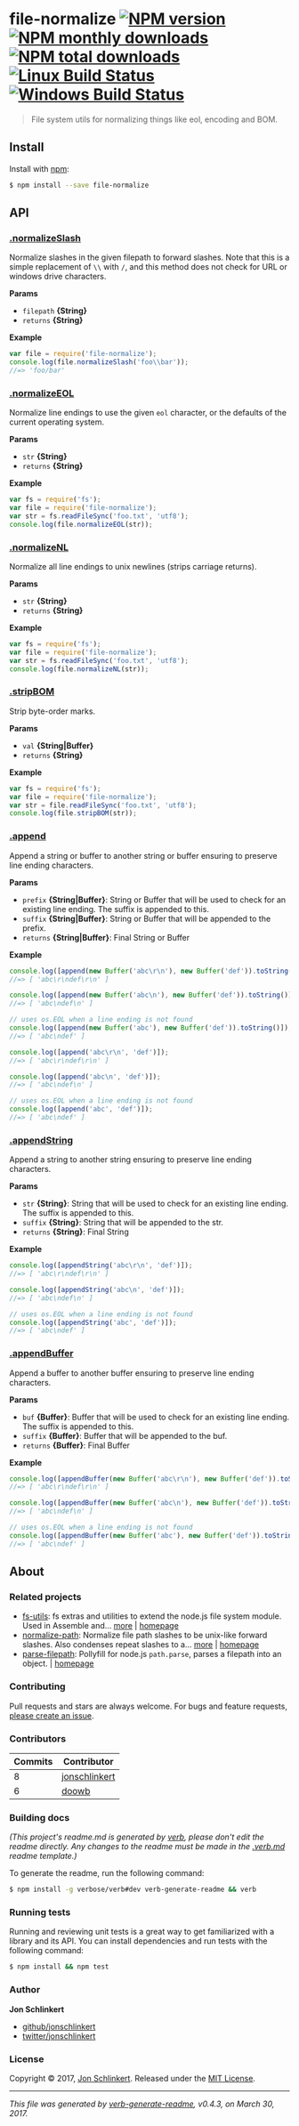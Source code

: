 # file-normalize [![NPM version](https://img.shields.io/npm/v/file-normalize.svg?style=flat)](https://www.npmjs.com/package/file-normalize) [![NPM monthly downloads](https://img.shields.io/npm/dm/file-normalize.svg?style=flat)](https://npmjs.org/package/file-normalize)  [![NPM total downloads](https://img.shields.io/npm/dt/file-normalize.svg?style=flat)](https://npmjs.org/package/file-normalize) [![Linux Build Status](https://img.shields.io/travis/jonschlinkert/file-normalize.svg?style=flat&label=Travis)](https://travis-ci.org/jonschlinkert/file-normalize) [![Windows Build Status](https://img.shields.io/appveyor/ci/jonschlinkert/file-normalize.svg?style=flat&label=AppVeyor)](https://ci.appveyor.com/project/jonschlinkert/file-normalize)

> File system utils for normalizing things like eol, encoding and BOM.

## Install

Install with [npm](https://www.npmjs.com/):

```sh
$ npm install --save file-normalize
```

## API

### [.normalizeSlash](index.js#L35)

Normalize slashes in the given filepath to forward slashes. Note that this is a simple replacement of `\\` with `/`, and this method does not check for URL or windows drive characters.

**Params**

* `filepath` **{String}**
* `returns` **{String}**

**Example**

```js
var file = require('file-normalize');
console.log(file.normalizeSlash('foo\\bar'));
//=> 'foo/bar'
```

### [.normalizeEOL](index.js#L57)

Normalize line endings to use the given `eol` character, or the defaults of the current operating system.

**Params**

* `str` **{String}**
* `returns` **{String}**

**Example**

```js
var fs = require('fs');
var file = require('file-normalize');
var str = fs.readFileSync('foo.txt', 'utf8');
console.log(file.normalizeEOL(str));
```

### [.normalizeNL](index.js#L78)

Normalize all line endings to unix newlines (strips carriage returns).

**Params**

* `str` **{String}**
* `returns` **{String}**

**Example**

```js
var fs = require('fs');
var file = require('file-normalize');
var str = fs.readFileSync('foo.txt', 'utf8');
console.log(file.normalizeNL(str));
```

### [.stripBOM](index.js#L99)

Strip byte-order marks.

**Params**

* `val` **{String|Buffer}**
* `returns` **{String}**

**Example**

```js
var fs = require('fs');
var file = require('file-normalize');
var str = file.readFileSync('foo.txt', 'utf8');
console.log(file.stripBOM(str));
```

### [.append](index.js#L139)

Append a string or buffer to another string or buffer ensuring to preserve line ending characters.

**Params**

* `prefix` **{String|Buffer}**: String or Buffer that will be used to check for an existing line ending. The suffix is appended to this.
* `suffix` **{String|Buffer}**: String or Buffer that will be appended to the prefix.
* `returns` **{String|Buffer}**: Final String or Buffer

**Example**

```js
console.log([append(new Buffer('abc\r\n'), new Buffer('def')).toString()]);
//=> [ 'abc\r\ndef\r\n' ]

console.log([append(new Buffer('abc\n'), new Buffer('def')).toString()]);
//=> [ 'abc\ndef\n' ]

// uses os.EOL when a line ending is not found
console.log([append(new Buffer('abc'), new Buffer('def')).toString()]);
//=> [ 'abc\ndef' ]

console.log([append('abc\r\n', 'def')]);
//=> [ 'abc\r\ndef\r\n' ]

console.log([append('abc\n', 'def')]);
//=> [ 'abc\ndef\n' ]

// uses os.EOL when a line ending is not found
console.log([append('abc', 'def')]);
//=> [ 'abc\ndef' ]
```

### [.appendString](index.js#L166)

Append a string to another string ensuring to preserve line ending characters.

**Params**

* `str` **{String}**: String that will be used to check for an existing line ending. The suffix is appended to this.
* `suffix` **{String}**: String that will be appended to the str.
* `returns` **{String}**: Final String

**Example**

```js
console.log([appendString('abc\r\n', 'def')]);
//=> [ 'abc\r\ndef\r\n' ]

console.log([appendString('abc\n', 'def')]);
//=> [ 'abc\ndef\n' ]

// uses os.EOL when a line ending is not found
console.log([appendString('abc', 'def')]);
//=> [ 'abc\ndef' ]
```

### [.appendBuffer](index.js#L198)

Append a buffer to another buffer ensuring to preserve line ending characters.

**Params**

* `buf` **{Buffer}**: Buffer that will be used to check for an existing line ending. The suffix is appended to this.
* `suffix` **{Buffer}**: Buffer that will be appended to the buf.
* `returns` **{Buffer}**: Final Buffer

**Example**

```js
console.log([appendBuffer(new Buffer('abc\r\n'), new Buffer('def')).toString()]);
//=> [ 'abc\r\ndef\r\n' ]

console.log([appendBuffer(new Buffer('abc\n'), new Buffer('def')).toString()]);
//=> [ 'abc\ndef\n' ]

// uses os.EOL when a line ending is not found
console.log([appendBuffer(new Buffer('abc'), new Buffer('def')).toString()]);
//=> [ 'abc\ndef' ]
```

## About

### Related projects

* [fs-utils](https://www.npmjs.com/package/fs-utils): fs extras and utilities to extend the node.js file system module. Used in Assemble and… [more](https://github.com/assemble/fs-utils) | [homepage](https://github.com/assemble/fs-utils "fs extras and utilities to extend the node.js file system module. Used in Assemble and many other projects.")
* [normalize-path](https://www.npmjs.com/package/normalize-path): Normalize file path slashes to be unix-like forward slashes. Also condenses repeat slashes to a… [more](https://github.com/jonschlinkert/normalize-path) | [homepage](https://github.com/jonschlinkert/normalize-path "Normalize file path slashes to be unix-like forward slashes. Also condenses repeat slashes to a single slash and removes and trailing slashes unless disabled.")
* [parse-filepath](https://www.npmjs.com/package/parse-filepath): Pollyfill for node.js `path.parse`, parses a filepath into an object. | [homepage](https://github.com/jonschlinkert/parse-filepath "Pollyfill for node.js `path.parse`, parses a filepath into an object.")

### Contributing

Pull requests and stars are always welcome. For bugs and feature requests, [please create an issue](../../issues/new).

### Contributors

| **Commits** | **Contributor** | 
| --- | --- |
| 8 | [jonschlinkert](https://github.com/jonschlinkert) |
| 6 | [doowb](https://github.com/doowb) |

### Building docs

_(This project's readme.md is generated by [verb](https://github.com/verbose/verb-generate-readme), please don't edit the readme directly. Any changes to the readme must be made in the [.verb.md](.verb.md) readme template.)_

To generate the readme, run the following command:

```sh
$ npm install -g verbose/verb#dev verb-generate-readme && verb
```

### Running tests

Running and reviewing unit tests is a great way to get familiarized with a library and its API. You can install dependencies and run tests with the following command:

```sh
$ npm install && npm test
```

### Author

**Jon Schlinkert**

* [github/jonschlinkert](https://github.com/jonschlinkert)
* [twitter/jonschlinkert](https://twitter.com/jonschlinkert)

### License

Copyright © 2017, [Jon Schlinkert](https://github.com/jonschlinkert).
Released under the [MIT License](LICENSE).

***

_This file was generated by [verb-generate-readme](https://github.com/verbose/verb-generate-readme), v0.4.3, on March 30, 2017._